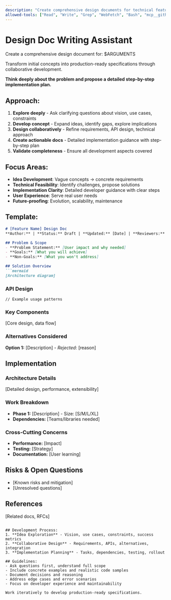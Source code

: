 ```yaml
---
description: "Create comprehensive design documents for technical features and projects"
allowed-tools: ["Read", "Write", "Grep", "WebFetch", "Bash", "mcp__github__create_issue", "mcp__github__create_pull_request", "mcp__github__get_issue", "mcp__github__get_pull_request", "mcp__github__update_issue", "mcp__github__update_pull_request", "mcp__github__search_code", "mcp__context7__resolve-library-id", "mcp__context7__get-library-docs"]
---
```


# Design Doc Writing Assistant

Create a comprehensive design document for: $ARGUMENTS

Transform initial concepts into production-ready specifications through collaborative development.

**Think deeply about the problem and propose a detailed step-by-step implementation plan.**

## Approach:
1. **Explore deeply** - Ask clarifying questions about vision, use cases, constraints
2. **Develop concept** - Expand ideas, identify gaps, explore implications
3. **Design collaboratively** - Refine requirements, API design, technical approach
4. **Create actionable docs** - Detailed implementation guidance with step-by-step plan
5. **Validate completeness** - Ensure all development aspects covered

## Focus Areas:
- **Idea Development**: Vague concepts → concrete requirements
- **Technical Feasibility**: Identify challenges, propose solutions
- **Implementation Clarity**: Detailed developer guidance with clear steps
- **User Experience**: Serve real user needs
- **Future-proofing**: Evolution, scalability, maintenance

## Template:
```markdown
# [Feature Name] Design Doc
**Author:** | **Status:** Draft | **Updated:** [Date] | **Reviewers:**

## Problem & Scope
- **Problem Statement:** [User impact and why needed]
- **Goals:** [What you will achieve]
- **Non-Goals:** [What you won't address]

## Solution Overview
```mermaid
[Architecture diagram]
```

### API Design
```[language]
// Example usage patterns
```

### Key Components
[Core design, data flow]

### Alternatives Considered
**Option 1:** [Description] - *Rejected:* [reason]

## Implementation
### Architecture Details
[Detailed design, performance, extensibility]

### Work Breakdown
- **Phase 1:** [Description] - Size: [S/M/L/XL]
- **Dependencies:** [Teams/libraries needed]

### Cross-Cutting Concerns
- **Performance:** [Impact]
- **Testing:** [Strategy]
- **Documentation:** [User learning]

## Risks & Open Questions
- [Known risks and mitigation]
- [Unresolved questions]

## References
[Related docs, RFCs]
```

## Development Process:
1. **Idea Exploration** - Vision, use cases, constraints, success metrics
2. **Collaborative Design** - Requirements, APIs, alternatives, integration
3. **Implementation Planning** - Tasks, dependencies, testing, rollout

## Guidelines:
- Ask questions first, understand full scope
- Include concrete examples and realistic code samples
- Document decisions and reasoning
- Address edge cases and error scenarios
- Focus on developer experience and maintainability

Work iteratively to develop production-ready specifications.
